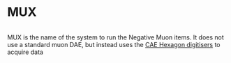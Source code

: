 # MUX

```{include} migration_notes_warning.mdinc
```

MUX is the name of the system to run the Negative Muon items. It does not use a standard muon DAE, but instead 
uses the [CAE Hexagon digitisers](/specific_iocs/other/CAEN-Hexagon.md) to acquire data